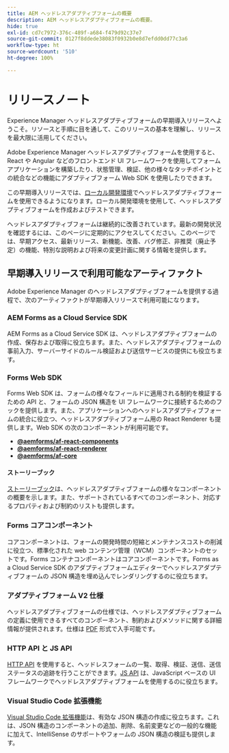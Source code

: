 ```yaml
---
title: AEM ヘッドレスアダプティブフォームの概要
description: AEM ヘッドレスアダプティブフォームの概要。
hide: true
exl-id: cd7c7972-376c-489f-a684-f479d92c37e7
source-git-commit: 0127f8ddede38083f0932b0e8d7efdd0dd77c3a6
workflow-type: ht
source-wordcount: '510'
ht-degree: 100%

---
```



# リリースノート

Experience Manager ヘッドレスアダプティブフォームの早期導入リリースへようこそ。リソースと手順に目を通して、このリリースの基本を理解し、リリースを最大限に活用してください。

Adobe Experience Manager ヘッドレスアダプティブフォームを使用すると、React や Angular などのフロントエンド UI フレームワークを使用してフォームアプリケーションを構築したり、状態管理、検証、他の様々なタッチポイントとの統合などの機能にアダプティブフォーム Web SDK を使用したりできます。

この早期導入リリースでは、[ローカル開発環境](setup-development-environment.md)でヘッドレスアダプティブフォームを使用できるようになります。ローカル開発環境を使用して、ヘッドレスアダプティブフォームを作成およびテストできます。

ヘッドレスアダプティブフォームは継続的に改善されています。最新の開発状況を確認するには、このページに定期的にアクセスしてください。このページでは、早期アクセス、最新リリース、新機能、改善、バグ修正、非推奨（廃止予定）の機能、特別な説明および将来の変更計画に関する情報を提供します。

<!-- 

## July 2022 (v0.22.1)

### New features

* Introduced the `validateFormData` API. It validates all the components against the rules and constraints an returns the list of errors. The validation takes place on the server.
* Introduced the `FormLoad` event.
* Introduced the `importData` and `exportData`.
* You can now dynamically add or remove items, that expect unqiue values, from a repeatable panel. You can use the `minItems` and `maxitems` constraint to set limit of item.
* You can now use constraint to set maximum file upload size, accepted file types, minimum files, and maximum files to upload.

### Improvements and bug fixes

* The service was executing some event handlers twice. The issue is fixed.
* Fixing Data Generation with different values of dataRef, name and type.

<!-- ### React Renderer component -->

## 早期導入リリースで利用可能なアーティファクト

Adobe Experience Manager のヘッドレスアダプティブフォームを提供する過程で、次のアーティファクトが早期導入リリースで利用可能になります。

### AEM Forms as a Cloud Service SDK

AEM Forms as a Cloud Service SDK は、ヘッドレスアダプティブフォームの作成、保存および取得に役立ちます。また、ヘッドレスアダプティブフォームの事前入力、サーバーサイドのルール検証および送信サービスの提供にも役立ちます。

### Forms Web SDK

Forms Web SDK は、フォームの様々なフィールドに適用される制約を検証するための API と、フォームの JSON 構造を UI フレームワークに接続するためのフックを提供します。また、アプリケーションへのヘッドレスアダプティブフォームの統合に役立つ、ヘッドレスアダプティブフォーム用の React Renderer も提供します。Web SDK の次のコンポーネントが利用可能です。

* **[@aemforms/af-react-components](https://www.npmjs.com/package/@aemforms/af-react-components)**
* **[@aemforms/af-react-renderer](https://www.npmjs.com/package/@aemforms/af-react-renderer)**
* **[@aemforms/af-core](https://www.npmjs.com/package/@aemforms/af-core)**

<!-- npm i --save @aemforms/af-react-components @aemforms/af-react-renderer @aemforms/af-core -->

#### ストーリーブック

[ストーリーブック](https://opensource.adobe.com/aem-forms-af-runtime/storybook/)は、ヘッドレスアダプティブフォームの様々なコンポーネントの概要を示します。また、サポートされているすべてのコンポーネント、対応するプロパティおよび制約のリストも提供します。

### Forms コアコンポーネント

<!-- Forms components are the structural elements that constitute the content of the form being authored. These components provide various form fields and ability to customize those fields. -->

コアコンポーネントは、フォームの開発時間の短縮とメンテナンスコストの削減に役立つ、標準化された web コンテンツ管理（WCM）コンポーネントのセットです。Forms コンテナコンポーネントはコアコンポーネントです。Forms as a Cloud Service SDK のアダプティブフォームエディターでヘッドレスアダプティブフォームの JSON 構造を埋め込んでレンダリングするのに役立ちます。

### アダプティブフォーム V2 仕様

ヘッドレスアダプティブフォームの仕様では、ヘッドレスアダプティブフォームの定義に使用できるすべてのコンポーネント、制約およびメソッドに関する詳細情報が提供されます。仕様は [PDF](/help/assets/Headless-Adaptive-Form-Specification.pdf) 形式で入手可能です。

### HTTP API と JS API

[HTTP API](https://opensource.adobe.com/aem-forms-af-runtime/api/) を使用すると、ヘッドレスフォームの一覧、取得、検証、送信、送信ステータスの追跡を行うことができます。[JS API](https://opensource.adobe.com/aem-forms-af-runtime/jsdocs/) は、JavaScript ベースの UI フレームワークでヘッドレスアダプティブフォームを使用するのに役立ちます。

### Visual Studio Code 拡張機能

[Visual Studio Code 拡張機能](visual-studio-code-extension-for-headless-adaptive-forms.md)は、有効な JSON 構造の作成に役立ちます。これは、JSON 構造のコンポーネントの追加、削除、名前変更などの一般的な機能に加えて、IntelliSense のサポートやフォームの JSON 構造の検証も提供します。

<!-- ## What's next

The following features would be available in upcoming releases:

* HTTP APIs to invoke a business logic.
* Server-side capabilities (Prefill, server-side validation, generating Document of Record (DoR), Submitting to a Form Data Model or using Form Data Models for creating rules, and more).
* Continuous improvements to specifications and Headless adaptive form runtime.
* Use  Adaptive Forms editor for easier management and authoring Headless adaptive forms.
-->